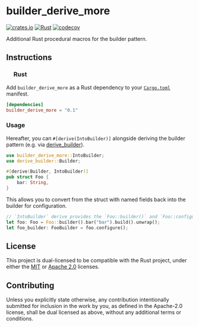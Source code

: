 # builder_derive_more

<p align="left">
  <a href="https://crates.io/crates/builder_derive_more">                                   <img alt="crates.io" src="https://img.shields.io/crates/v/builder_derive_more.svg"></a>
  <a href="https://github.com/AndrejOrsula/builder_derive_more/actions/workflows/rust.yml"> <img alt="Rust"      src="https://github.com/AndrejOrsula/builder_derive_more/actions/workflows/rust.yml/badge.svg"></a>
  <a href="https://codecov.io/gh/AndrejOrsula/builder_derive_more">                         <img alt="codecov"   src="https://codecov.io/gh/AndrejOrsula/builder_derive_more/branch/main/graph/badge.svg"></a>
</p>

Additional Rust procedural macros for the builder pattern.

## Instructions

### <a href="#-rust"><img src="https://rustacean.net/assets/rustacean-flat-noshadow.svg" width="16" height="16"></a> Rust

Add `builder_derive_more` as a Rust dependency to your [`Cargo.toml`](https://doc.rust-lang.org/cargo/reference/manifest.html) manifest.

```toml
[dependencies]
builder_derive_more = "0.1"
```

### Usage

Hereafter, you can `#[derive(IntoBuilder)]` alongside deriving the builder pattern (e.g. via [derive_builder](https://docs.rs/derive_builder/latest/derive_builder)).

```rs
use builder_derive_more::IntoBuilder;
use derive_builder::Builder;

#[derive(Builder, IntoBuilder)]
pub struct Foo {
    bar: String,
}
```

This allows you to convert from the struct with named fields back into the builder for configuration.

```rs
// `IntoBuilder` derive provides the `Foo::builder()` and `Foo::configure(self)` methods.
let foo: Foo = Foo::builder().bar("bar").build().unwrap();
let foo_builder: FooBuilder = foo.configure();
```

## License

This project is dual-licensed to be compatible with the Rust project, under either the [MIT](LICENSE-MIT) or [Apache 2.0](LICENSE-APACHE) licenses.

## Contributing

Unless you explicitly state otherwise, any contribution intentionally submitted for inclusion in the work by you, as defined in the Apache-2.0 license, shall be dual licensed as above, without any additional terms or conditions.
